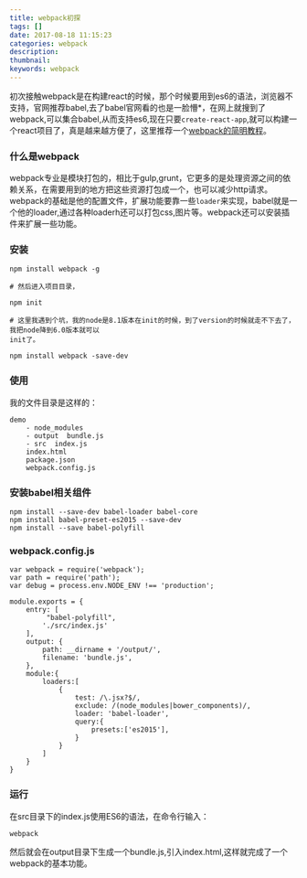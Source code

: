 ```yaml
---
title: webpack初探
tags: []
date: 2017-08-18 11:15:23
categories: webpack
description:
thumbnail:
keywords: webpack
---
```

初次接触webpack是在构建react的时候，那个时候要用到es6的语法，浏览器不支持，官网推荐babel,去了babel官网看的也是一脸懵*，在网上就搜到了webpack,可以集合babel,从而支持es6,现在只要`create-react-app`,就可以构建一个react项目了，真是越来越方便了，这里推荐一个[webpack的简明教程](http://zhaoda.net/webpack-handbook/configuration.html)。

### 什么是webpack
  webpack专业是模块打包的，相比于gulp,grunt，它更多的是处理资源之间的依赖关系，在需要用到的地方把这些资源打包成一个，也可以减少http请求。  
  webpack的基础是他的配置文件，扩展功能要靠一些`loader`来实现，babel就是一个他的loader,通过各种loaderh还可以打包css,图片等。webpack还可以安装插件来扩展一些功能。

  ### 安装
  ```
  npm install webpack -g
  
  # 然后进入项目目录，

  npm init

  # 这里我遇到个坑，我的node是8.1版本在init的时候，到了version的时候就走不下去了，我把node降到6.0版本就可以
  init了。

 npm install webpack -save-dev
  ```
### 使用
我的文件目录是这样的：  
```
demo   
    - node_modules  
    - output  bundle.js 
    - src  index.js   
    index.html  
    package.json  
    webpack.config.js
```
### 安装babel相关组件

```
npm install --save-dev babel-loader babel-core
npm install babel-preset-es2015 --save-dev
npm install --save babel-polyfill
```
### webpack.config.js
```
var webpack = require('webpack');
var path = require('path');
var debug = process.env.NODE_ENV !== 'production';

module.exports = {
    entry: [
         "babel-polyfill",
        './src/index.js'
    ],
    output: {
		path: __dirname + '/output/',
		filename: 'bundle.js',
    },
    module:{
		loaders:[
		    {
		    	test: /\.jsx?$/,
		    	exclude: /(node_modules|bower_components)/,
		    	loader: 'babel-loader',
		    	query:{
		    	    presets:['es2015'],
		    	} 
		    }
		]
    }
}

```
### 运行
在src目录下的index.js使用ES6的语法，在命令行输入：
```
webpack
```
然后就会在output目录下生成一个bundle.js,引入index.html,这样就完成了一个webpack的基本功能。